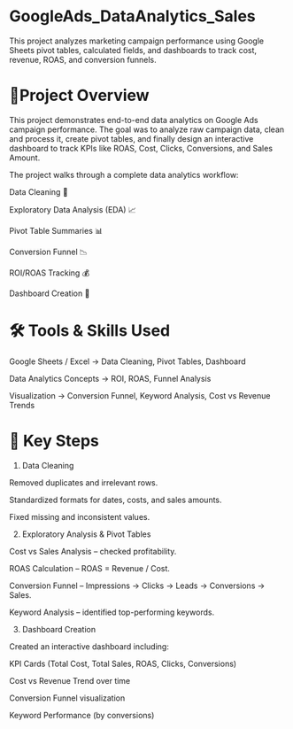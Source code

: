 # GoogleAds_DataAnalytics_Sales
This project analyzes marketing campaign performance using Google Sheets pivot tables, calculated fields, and dashboards to track cost, revenue, ROAS, and conversion funnels.


# 🔎Project Overview
This project demonstrates end-to-end data analytics on Google Ads campaign performance. The goal was to analyze raw campaign data, clean and process it, create pivot tables, and finally design an interactive dashboard to track KPIs like ROAS, Cost, Clicks, Conversions, and Sales Amount.

The project walks through a complete data analytics workflow:

Data Cleaning 🧹

Exploratory Data Analysis (EDA) 📈

Pivot Table Summaries 📊

Conversion Funnel 📉

ROI/ROAS Tracking 💰

Dashboard Creation 🎯

# 🛠️ Tools & Skills Used

Google Sheets / Excel → Data Cleaning, Pivot Tables, Dashboard

Data Analytics Concepts → ROI, ROAS, Funnel Analysis

Visualization → Conversion Funnel, Keyword Analysis, Cost vs Revenue Trends

# 📑 Key Steps
1. Data Cleaning

Removed duplicates and irrelevant rows.

Standardized formats for dates, costs, and sales amounts.

Fixed missing and inconsistent values.

2. Exploratory Analysis & Pivot Tables

Cost vs Sales Analysis – checked profitability.

ROAS Calculation – ROAS = Revenue / Cost.

Conversion Funnel – Impressions → Clicks → Leads → Conversions → Sales.

Keyword Analysis – identified top-performing keywords.

3. Dashboard Creation

Created an interactive dashboard including:

KPI Cards (Total Cost, Total Sales, ROAS, Clicks, Conversions)

Cost vs Revenue Trend over time

Conversion Funnel visualization

Keyword Performance (by conversions)
